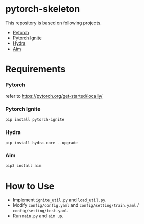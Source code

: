 # pytorch-skeleton

This repository is based on following projects.

- [Pytorch](https://pytorch.org/get-started/locally/)
- [Pytorch Ignite](https://github.com/pytorch/ignite)
- [Hydra](https://github.com/facebookresearch/hydra)
- [Aim](https://github.com/aimhubio/aim)

# Requirements

### Pytorch

refer to https://pytorch.org/get-started/locally/

### Pytorch Ignite

```
pip install pytorch-ignite
```

### Hydra
```
pip install hydra-core --upgrade
```

### Aim
```
pip3 install aim
```

# How to Use

- Implement `ignite_util.py` and `load_util.py`.
- Modify `config/config.yaml` and `config/setting/train.yaml` / `config/setting/test.yaml`.
- Run `main.py` and `aim up`.